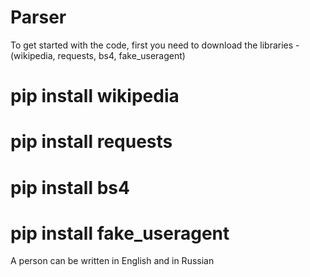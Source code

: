 # Parser


To get started with the code, first you need to download the libraries - (wikipedia, requests, bs4, fake_useragent)

#  pip install wikipedia
#  pip install requests
#  pip install bs4
#  pip install fake_useragent


A person can be written in English and in Russian
